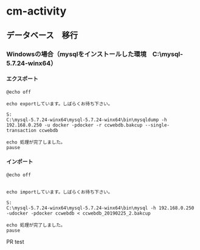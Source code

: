 # cm-activity


## データベース　移行

### Windowsの場合（mysqlをインストールした環境　C:\mysql-5.7.24-winx64）

#### エクスポート

```
@echo off

echo exportしています。しばらくお待ち下さい。

S:
C:\mysql-5.7.24-winx64\mysql-5.7.24-winx64\bin\mysqldump -h 192.168.0.250 -u docker -pdocker -r ccwebdb.bakcup --single-transaction ccwebdb

echo 処理が完了しました。
pause
```

#### インポート

```
@echo off


echo importしています。しばらくお待ち下さい。

S:
C:\mysql-5.7.24-winx64\mysql-5.7.24-winx64\bin\mysql -h 192.168.0.250  -udocker -pdocker ccwebdb < ccwebdb_20190225_2.bakcup

echo 処理が完了しました。
pause
```
PR test
